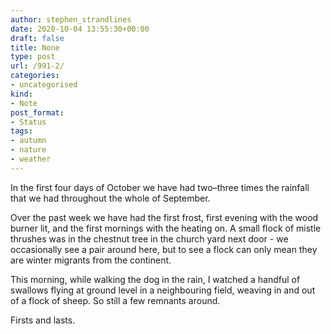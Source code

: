 ```yaml
---
author: stephen_strandlines
date: 2020-10-04 13:55:30+00:00
draft: false
title: None
type: post
url: /991-2/
categories:
- uncategorised
kind:
- Note
post_format:
- Status
tags:
- autumn
- nature
- weather
---
```


In the first four days of October we have had two–three times the rainfall that we had throughout the whole of September.

Over the past week we have had the first frost, first evening with the wood burner lit, and the first mornings with the heating on. A small flock of mistle thrushes was in the chestnut tree in the church yard next door - we occasionally see a pair around here, but to see a flock can only mean they are winter migrants from the continent.

This morning, while walking the dog in the rain, I watched a handful of swallows flying at ground level in a neighbouring field, weaving in and out of a flock of sheep. So still a few remnants around.

Firsts and lasts.
